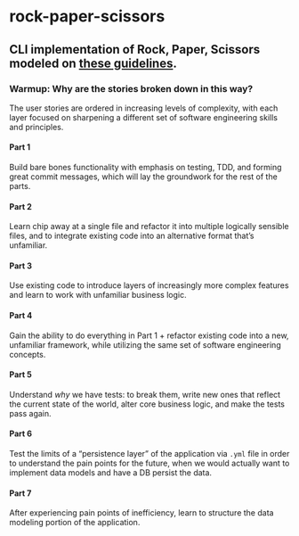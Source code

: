 # rock-paper-scissors

## CLI implementation of Rock, Paper, Scissors modeled on [these guidelines](https://gist.github.com/Trevoke/5d5eb359d91790650195).

### Warmup: Why are the stories broken down in this way?

The user stories are ordered in increasing levels of complexity, with each layer focused on sharpening a different set of software engineering skills and principles.

#### Part 1
Build bare bones functionality with emphasis on testing, TDD, and forming great commit messages, which will lay the groundwork for the rest of the parts.

#### Part 2
Learn chip away at a single file and refactor it into multiple logically sensible files, and to integrate existing code into an alternative format that’s unfamiliar.

#### Part 3
Use existing code to introduce layers of increasingly more complex features and learn to work with unfamiliar business logic.

#### Part 4
Gain the ability to do everything in Part 1 + refactor existing code into a new, unfamiliar framework, while utilizing the same set of software engineering concepts.

#### Part 5
Understand *why* we have tests: to break them, write new ones that reflect the current state of the world, alter core business logic, and make the tests pass again.

#### Part 6
Test the limits of a “persistence layer” of the application via `.yml` file in order to understand the pain points for the future, when we would actually want to implement data models and have a DB persist the data.

#### Part 7
After experiencing pain points of inefficiency, learn to structure the data modeling portion of the application.
